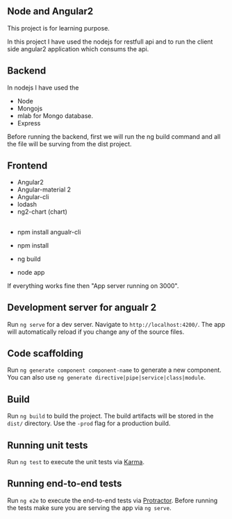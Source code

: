 ## Node and Angular2
This project is for learning purpose. 

In this project I have used the nodejs for restfull api and to run the client side angular2 application which consums the api. 

## Backend 
In nodejs I have used the 
 - Node
 - Mongojs 
 - mlab for Mongo database.
 - Express 

Before running the backend, first we will run the ng build command and all the file will be surving from the dist project. 




## Frontend
- Angular2
- Angular-material 2
- Angular-cli 
- lodash
- ng2-chart (chart)



## ###########
- npm install angualr-cli
- npm install 

- ng build

- node app 

If everything works fine then "App server running on 3000". 

## ###########









## ##################

## Development server for angualr 2

Run `ng serve` for a dev server. Navigate to `http://localhost:4200/`. The app will automatically reload if you change any of the source files.

## Code scaffolding

Run `ng generate component component-name` to generate a new component. You can also use `ng generate directive|pipe|service|class|module`.

## Build

Run `ng build` to build the project. The build artifacts will be stored in the `dist/` directory. Use the `-prod` flag for a production build.

## Running unit tests

Run `ng test` to execute the unit tests via [Karma](https://karma-runner.github.io).

## Running end-to-end tests

Run `ng e2e` to execute the end-to-end tests via [Protractor](http://www.protractortest.org/).
Before running the tests make sure you are serving the app via `ng serve`.


